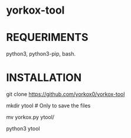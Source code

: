 # yorkox-tool

   # REQUERIMENTS

python3, python3-pip, bash.

   # INSTALLATION

git clone https://github.com/yorkox0/yorkox-tool

mkdir ytool # Only to save the files

mv yorkox.py ytool/

python3 ytool
